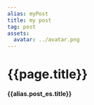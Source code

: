 ```yaml
---
alias: myPost
title: my post
tag: post
assets:
  avatar: ../avatar.png
---
```


# {{page.title}}

**{{alias.post_es.title}}**
